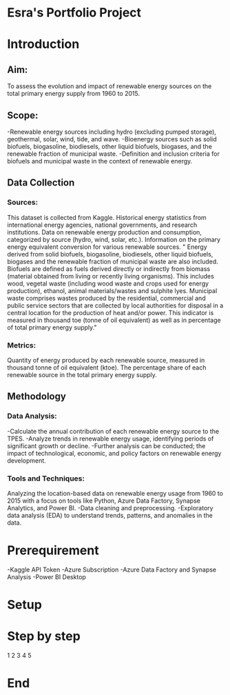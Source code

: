 # Esra's Portfolio Project

# Introduction
## Aim:
To assess the evolution and impact of renewable energy sources on the total primary energy supply from 1960 to 2015.

## Scope:
-Renewable energy sources including hydro (excluding pumped storage), geothermal, solar, wind, tide, and wave.
-Bioenergy sources such as solid biofuels, biogasoline, biodiesels, other liquid biofuels, biogases, and the renewable fraction of municipal waste.
-Definition and inclusion criteria for biofuels and municipal waste in the context of renewable energy.

## Data Collection
### Sources:
This dataset is collected from Kaggle.
Historical energy statistics from international energy agencies, national governments, and research institutions.
Data on renewable energy production and consumption, categorized by source (hydro, wind, solar, etc.).
Information on the primary energy equivalent conversion for various renewable sources. " Energy derived from solid biofuels, biogasoline, biodiesels, other liquid biofuels, biogases and the renewable fraction of municipal waste are also included. Biofuels are defined as fuels derived directly or indirectly from biomass (material obtained from living or recently living organisms). This includes wood, vegetal waste (including wood waste and crops used for energy production), ethanol, animal materials/wastes and sulphite lyes. Municipal waste comprises wastes produced by the residential, commercial and public service sectors that are collected by local authorities for disposal in a central location for the production of heat and/or power. This indicator is measured in thousand toe (tonne of oil equivalent) as well as in percentage of total primary energy supply."
### Metrics:
Quantity of energy produced by each renewable source, measured in thousand tonne of oil equivalent (ktoe).
The percentage share of each renewable source in the total primary energy supply.
## Methodology
### Data Analysis:
-Calculate the annual contribution of each renewable energy source to the TPES.
-Analyze trends in renewable energy usage, identifying periods of significant growth or decline.
-Further analysis can be conducted; the impact of technological, economic, and policy factors on renewable energy development.
### Tools and Techniques:
 Analyzing the location-based data on renewable energy usage from 1960 to 2015 with a focus on tools like Python, Azure Data Factory, Synapse Analytics, and Power BI.
-Data cleaning and preprocessing.
-Exploratory data analysis (EDA) to understand trends, patterns, and anomalies in the data.
   

# Prerequirement 
-Kaggle API Token
-Azure Subscription
-Azure Data Factory and Synapse Analysis
-Power BI Desktop
# Setup

# Step by step 

1
2
3
4
5


# End